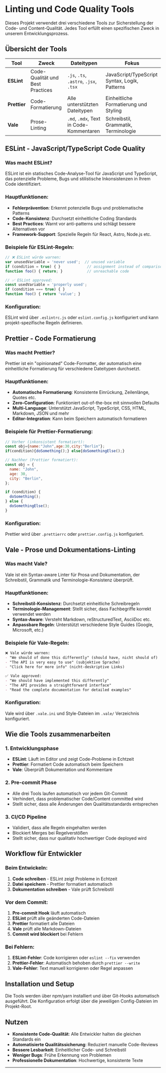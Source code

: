 # Linting und Code Quality Tools

Dieses Projekt verwendet drei verschiedene Tools zur Sicherstellung der Code- und Content-Qualität. Jedes Tool erfüllt einen spezifischen Zweck in unserem Entwicklungsprozess.

## Übersicht der Tools

| Tool | Zweck | Dateitypen | Fokus |
|------|-------|------------|-------|
| **ESLint** | Code-Qualität und Best Practices | `.js`, `.ts`, `.astro`, `.jsx`, `.tsx` | JavaScript/TypeScript Syntax, Logik, Patterns |
| **Prettier** | Code-Formatierung | Alle unterstützten Dateitypen | Einheitliche Formatierung und Styling |
| **Vale** | Prose-Linting | `.md`, `.mdx`, Text in Code-Kommentaren | Schreibstil, Grammatik, Terminologie |

## ESLint - JavaScript/TypeScript Code Quality

### Was macht ESLint?
ESLint ist ein statisches Code-Analyse-Tool für JavaScript und TypeScript, das potenzielle Probleme, Bugs und stilistische Inkonsistenzen in Ihrem Code identifiziert.

### Hauptfunktionen:
- **Fehlerprävention**: Erkennt potenzielle Bugs und problematische Patterns
- **Code-Konsistenz**: Durchsetzt einheitliche Coding Standards
- **Best Practices**: Warnt vor anti-patterns und schlägt bessere Alternativen vor
- **Framework-Support**: Spezielle Regeln für React, Astro, Node.js etc.

### Beispiele für ESLint-Regeln:
```javascript
// ❌ ESLint würde warnen:
var unusedVariable = 'never used';  // unused variable
if (condition = true) { }            // assignment instead of comparison
function foo() { return; }           // unreachable code

// ✅ ESLint approved:
const usedVariable = 'properly used';
if (condition === true) { }
function foo() { return 'value'; }
```

### Konfiguration:
ESLint wird über `.eslintrc.js` oder `eslint.config.js` konfiguriert und kann projekt-spezifische Regeln definieren.

## Prettier - Code Formatierung

### Was macht Prettier?
Prettier ist ein "opinionated" Code-Formatter, der automatisch eine einheitliche Formatierung für verschiedene Dateitypen durchsetzt.

### Hauptfunktionen:
- **Automatische Formatierung**: Konsistente Einrückung, Zeilenlänge, Quotes etc.
- **Zero-Configuration**: Funktioniert out-of-the-box mit sinnvollen Defaults
- **Multi-Language**: Unterstützt JavaScript, TypeScript, CSS, HTML, Markdown, JSON und mehr
- **Editor-Integration**: Kann beim Speichern automatisch formatieren

### Beispiele für Prettier-Formatierung:
```javascript
// Vorher (inkonsistent formatiert):
const obj={name:"John",age:30,city:"Berlin"};
if(condition){doSomething();} else{doSomethingElse();}

// Nachher (Prettier formatiert):
const obj = {
  name: "John",
  age: 30,
  city: "Berlin",
};

if (condition) {
  doSomething();
} else {
  doSomethingElse();
}
```

### Konfiguration:
Prettier wird über `.prettierrc` oder `prettier.config.js` konfiguriert.

## Vale - Prose und Dokumentations-Linting

### Was macht Vale?
Vale ist ein Syntax-aware Linter für Prosa und Dokumentation, der Schreibstil, Grammatik und Terminologie-Konsistenz überprüft.

### Hauptfunktionen:
- **Schreibstil-Konsistenz**: Durchsetzt einheitliche Schreibregeln
- **Terminologie-Management**: Stellt sicher, dass Fachbegriffe korrekt verwendet werden
- **Syntax-Aware**: Versteht Markdown, reStructuredText, AsciiDoc etc.
- **Anpassbare Regeln**: Unterstützt verschiedene Style Guides (Google, Microsoft, etc.)

### Beispiele für Vale-Regeln:
```markdown
❌ Vale würde warnen:
- "We should of done this differently" (should have, nicht should of)
- "The API is very easy to use" (subjektive Sprache)
- "Click here for more info" (nicht-deskriptive Links)

✅ Vale approved:
- "We should have implemented this differently"
- "The API provides a straightforward interface"
- "Read the complete documentation for detailed examples"
```

### Konfiguration:
Vale wird über `.vale.ini` und Style-Dateien im `.vale/` Verzeichnis konfiguriert.

## Wie die Tools zusammenarbeiten

### 1. **Entwicklungsphase**
- **ESLint**: Läuft im Editor und zeigt Code-Probleme in Echtzeit
- **Prettier**: Formatiert Code automatisch beim Speichern
- **Vale**: Überprüft Dokumentation und Kommentare

### 2. **Pre-commit Phase**
- Alle drei Tools laufen automatisch vor jedem Git-Commit
- Verhindert, dass problematischer Code/Content committed wird
- Stellt sicher, dass alle Änderungen den Qualitätsstandards entsprechen

### 3. **CI/CD Pipeline**
- Validiert, dass alle Regeln eingehalten werden
- Blockiert Merges bei Regelverstößen
- Stellt sicher, dass nur qualitativ hochwertiger Code deployed wird

## Workflow für Entwickler

### Beim Entwickeln:
1. **Code schreiben** - ESLint zeigt Probleme in Echtzeit
2. **Datei speichern** - Prettier formatiert automatisch
3. **Dokumentation schreiben** - Vale prüft Schreibstil

### Vor dem Commit:
1. **Pre-commit Hook** läuft automatisch
2. **ESLint** prüft alle geänderten Code-Dateien
3. **Prettier** formatiert alle Dateien
4. **Vale** prüft alle Markdown-Dateien
5. **Commit wird blockiert** bei Fehlern

### Bei Fehlern:
1. **ESLint-Fehler**: Code korrigieren oder `eslint --fix` verwenden
2. **Prettier-Fehler**: Automatisch behoben durch `prettier --write`
3. **Vale-Fehler**: Text manuell korrigieren oder Regel anpassen

## Installation und Setup

Die Tools werden über npm/yarn installiert und über Git-Hooks automatisch ausgeführt. Die Konfiguration erfolgt über die jeweiligen Config-Dateien im Projekt-Root.

## Nutzen

- **Konsistente Code-Qualität**: Alle Entwickler halten die gleichen Standards ein
- **Automatisierte Qualitätssicherung**: Reduziert manuelle Code-Reviews
- **Bessere Lesbarkeit**: Einheitlicher Code- und Schreibstil
- **Weniger Bugs**: Frühe Erkennung von Problemen
- **Professionelle Dokumentation**: Hochwertige, konsistente Texte

---

